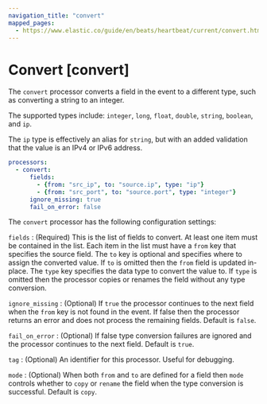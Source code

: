 ```yaml
---
navigation_title: "convert"
mapped_pages:
  - https://www.elastic.co/guide/en/beats/heartbeat/current/convert.html
---
```


# Convert [convert]


The `convert` processor converts a field in the event to a different type, such as converting a string to an integer.

The supported types include: `integer`, `long`, `float`, `double`, `string`, `boolean`, and `ip`.

The `ip` type is effectively an alias for `string`, but with an added validation that the value is an IPv4 or IPv6 address.

```yaml
processors:
  - convert:
      fields:
        - {from: "src_ip", to: "source.ip", type: "ip"}
        - {from: "src_port", to: "source.port", type: "integer"}
      ignore_missing: true
      fail_on_error: false
```

The `convert` processor has the following configuration settings:

`fields`
:   (Required) This is the list of fields to convert. At least one item must be contained in the list. Each item in the list must have a `from` key that specifies the source field. The `to` key is optional and specifies where to assign the converted value. If `to` is omitted then the `from` field is updated in-place. The `type` key specifies the data type to convert the value to. If `type` is omitted then the processor copies or renames the field without any type conversion.

`ignore_missing`
:   (Optional) If `true` the processor continues to the next field when the `from` key is not found in the event. If false then the processor returns an error and does not process the remaining fields. Default is `false`.

`fail_on_error`
:   (Optional) If false type conversion failures are ignored and the processor continues to the next field. Default is `true`.

`tag`
:   (Optional) An identifier for this processor. Useful for debugging.

`mode`
:   (Optional) When both `from` and `to` are defined for a field then `mode` controls whether to `copy` or `rename` the field when the type conversion is successful. Default is `copy`.

